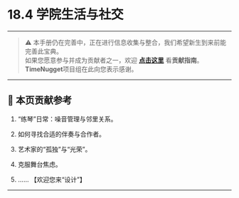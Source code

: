 # 18.4 学院生活与社交

---

> ⚠️ 本手册仍在完善中，正在进行信息收集与整合，我们希望新生到来前能完善此宝典。  
> 如果您愿意参与并成为贡献者之一，欢迎 **[点击这里](/CONTRIBUTING)** 看**贡献指南**。  
> **TimeNugget**项目组在此向您表示感谢。  

---

## 📌 本页贡献参考

1. “练琴”日常：噪音管理与邻里关系。

2. 如何寻找合适的伴奏与合作者。

3. 艺术家的“孤独”与“光荣”。

4. 克服舞台焦虑。

5. ……  【欢迎您来“设计”】

---
